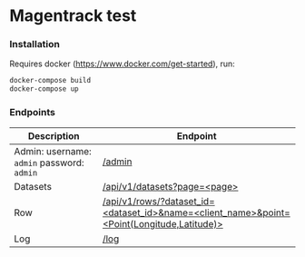 # Magentrack test

### Installation

Requires docker (https://www.docker.com/get-started), run:

```sh
docker-compose build
docker-compose up
```

### Endpoints
| Description | Endpoint |
| ------ | ------ |
| Admin: username: ```admin``` password: ```admin``` | [/admin][Admin] |
| Datasets | [/api/v1/datasets?page=\<page\>][Data] |
| Row | [/api/v1/rows/?dataset_id=<dataset_id>&name=<client_name>&point=<Point(Longitude,Latitude)>][Row] |
| Log | [/log][Log] |


   [Admin]: <http://localhost:8000/admin/>
   [Data]: <http://localhost:8000/api/v1/datasets/>
   [Row]: <http://localhost:8000/api/v1/rows/>
   [Log]: <http://localhost:8000/log/>

